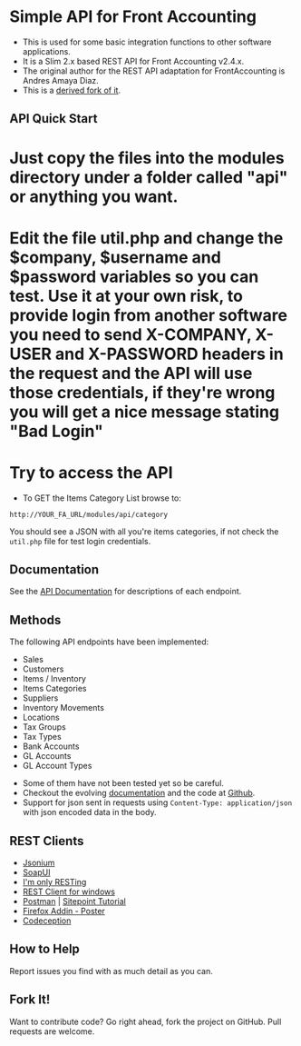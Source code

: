 # Simple API for Front Accounting

* This is used for some basic integration functions to other software applications.
* It is a Slim 2.x based REST API for Front Accounting v2.4.x.
* The original author for the REST API adaptation for FrontAccounting is Andres Amaya Diaz.
* This is a [derived fork of it](https://github.com/andresamayadiaz/FrontAccountingSimpleAPI).

## API Quick Start

# Just copy the files into the modules directory under a folder called "api" or anything you want.
# Edit the file util.php and change the $company, $username and $password variables so you can test. Use it at your own risk, to provide login from another software you need to send X-COMPANY, X-USER and X-PASSWORD headers in the request and the API will use those credentials, if they're wrong you will get a nice message stating "Bad Login"
# Try to access the API

* To GET the Items Category List browse to:
````
http://YOUR_FA_URL/modules/api/category
````
You should see a JSON with all you're items categories, if not check the `util.php` file for test login credentials.

## Documentation

See the [API Documentation](https://andresamayadiaz.github.io/FrontAccountingSimpleAPI/) for descriptions of each endpoint.

## Methods

The following API endpoints have been implemented:

- Sales
- Customers
- Items / Inventory
- Items Categories
- Suppliers
- Inventory Movements
- Locations
- Tax Groups
- Tax Types
- Bank Accounts
- GL Accounts
- GL Account Types

* Some of them have not been tested yet so be careful.
* Checkout the evolving [documentation](http://cambell-prince.github.io/FrontAccountingSimpleAPI/) and the code at [Github](https://github.com/cambell-prince/FrontAccountingSimpleAPI).
* Support for json sent in requests using `Content-Type: application/json` with json encoded data in the body.

## REST Clients
* [Jsonium](http://jsonium.org)
* [SoapUI](https://www.soapui.org)
* [I'm only RESTing](http://downloads.swensensoftware.com/im-only-resting/im-only-resting-1.4.0.zip)
* [REST Client for windows](https://storage.googleapis.com/google-code-archive-downloads/v2/code.google.com/rest-client/restclient-ui-3.2.2-jar-with-dependencies.jar)
* [Postman](https://www.getpostman.com/) | [Sitepoint Tutorial](https://www.sitepoint.com/api-building-and-testing-made-easier-with-postman/)
* [Firefox Addin - Poster](https://addons.mozilla.org/en-US/firefox/addon/poster/)
* [Codeception](http://codeception.com/builds)

## How to Help

Report issues you find with as much detail as you can.

## Fork It!
Want to contribute code? Go right ahead, fork the project on GitHub. Pull requests are welcome.
